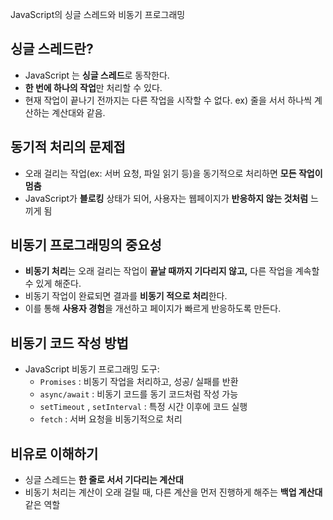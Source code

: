 JavaScript의 싱글 스레드와 비동기 프로그래밍

## 싱글 스레드란?
- JavaScript 는 **싱글 스레드**로 동작한다.
- **한 번에 하나의 작업**만 처리할 수 있다.
- 현재 작업이 끝나기 전까지는 다른 작업을 시작할 수 없다.
ex) 줄을 서서 하나씩 계산하는 계산대와 같음.

## 동기적 처리의 문제접
- 오래 걸리는 작업(ex: 서버 요청, 파일 읽기 등)을 동기적으로 처리하면 **모든 작업이 멈춤**
- JavaScript가 **블로킹** 상태가 되어, 사용자는 웹페이지가 **반응하지 않는 것처럼** 느끼게 됨

## 비동기 프로그래밍의 중요성
- **비동기 처리**는 오래 걸리는 작업이 **끝날 때까지 기다리지 않고,** 다른 작업을 계속할 수 있게 해준다.
- 비동기 작업이 완료되면 결과를 **비동기 적으로 처리**한다.
- 이를 통해 **사용자 경험**을 개선하고 페이지가 빠르게 반응하도록 만든다.

## 비동기 코드 작성 방법
- JavaScript 비동기 프로그래밍 도구:
    - `Promises` : 비동기 작업을 처리하고, 성공/ 실패를 반환
    - `async/await` : 비동기 코드를 동기 코드처럼 작성 가능
    - `setTimeout` , `setInterval` : 특정 시간 이후에 코드 실행
    - `fetch` : 서버 요청을 비동기적으로 처리

## 비유로 이해하기
- 싱글 스레드는 **한 줄로 서서 기다리는 계산대**
- 비동기 처리는 계산이 오래 걸릴 때, 다른 계산을 먼저 진행하게 해주는 **백업 계산대** 같은 역할